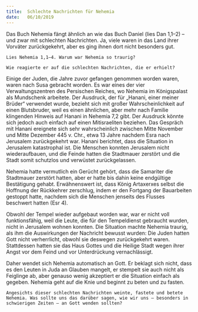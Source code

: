 ```yaml
---
title:  Schlechte Nachrichten für Nehemia
date:   06/10/2019
---
```


Das Buch Nehemia fängt ähnlich an wie das Buch Daniel (lies Dan 1,1–2) – und zwar mit schlechten Nachrichten. Ja, viele waren in das Land ihrer Vorväter zurückgekehrt, aber es ging ihnen dort nicht besonders gut.

`Lies Nehemia 1,1–4. Warum war Nehemia so traurig?`

`Wie reagierte er auf die schlechten Nachrichten, die er erhielt?`

Einige der Juden, die Jahre zuvor gefangen genommen worden waren, waren nach Susa gebracht worden. Es war eines der vier Verwaltungszentren des Persischen Reiches, wo Nehemia im Königspalast als Mundschenk arbeitete. Der Ausdruck, der für „Hanani, einer meiner Brüder“ verwendet wurde, bezieht sich mit großer Wahrscheinlichkeit auf einen Blutsbruder, weil es einen ähnlichen, aber mehr nach Familie klingenden Hinweis auf Hanani in Nehemia 7,2 gibt. Der Ausdruck könnte sich jedoch auch einfach auf einen Mitisraeliten beziehen. Das Gespräch mit Hanani ereignete sich sehr wahrscheinlich zwischen Mitte November und Mitte Dezember 445 v. Chr., etwa 13 Jahre nachdem Esra nach Jerusalem zurückgekehrt war. Hanani berichtet, dass die Situation in Jerusalem katastrophal ist. Die Menschen konnten Jerusalem nicht wiederaufbauen, und die Feinde hatten die Stadtmauer zerstört und die Stadt somit schutzlos und verwüstet zurückgelassen.

Nehemia hatte vermutlich ein Gerücht gehört, dass die Samariter die Stadtmauer zerstört hatten, aber er hatte bis dahin keine endgültige Bestätigung gehabt. Erwähnenswert ist, dass König Artaxerxes selbst die Hoffnung der Rückkehrer zerschlug, indem er den Fortgang der Bauarbeiten gestoppt hatte, nachdem sich die Menschen jenseits des Flusses beschwert hatten (Esr 4).

Obwohl der Tempel wieder aufgebaut worden war, war er nicht voll funktionsfähig, weil die Leute, die für den Tempeldienst gebraucht wurden, nicht in Jerusalem wohnen konnten. Die Situation machte Nehemia traurig, als ihm die Auswirkungen der Nachricht bewusst wurden: Die Juden hatten Gott nicht verherrlicht, obwohl sie deswegen zurückgekehrt waren. Stattdessen hatten sie das Haus Gottes und die Heilige Stadt wegen ihrer Angst vor dem Feind und vor Unterdrückung vernachlässigt.

Daher wendet sich Nehemia automatisch an Gott. Er beklagt sich nicht, dass es den Leuten in Juda an Glauben mangelt, er stempelt sie auch nicht als Feiglinge ab, aber genauso wenig akzeptiert er die Situation einfach als gegeben. Nehemia geht auf die Knie und beginnt zu beten und zu fasten.

`Angesichts dieser schlechten Nachrichten weinte, fastete und betete Nehemia. Was sollte uns das darüber sagen, wie wir uns – besonders in schwierigen Zeiten – an Gott wenden sollten?`
